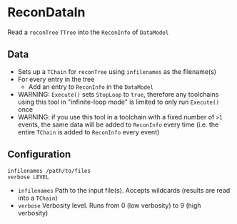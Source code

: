 # ReconDataIn

Read a `reconTree` `TTree` into the `ReconInfo` of `DataModel`

## Data

* Sets up a `TChain` for `reconTree` using `infilenames` as the filename(s)
* For every entry in the tree
  * Add an entry to `ReconInfo` in the `DataModel`
* WARNING: `Execute()` sets `StopLoop` to `true`,  therefore any toolchains using this tool in "infinite-loop mode" is limited to only run `Execute()` once
* WARNING: if you use this tool in a toolchain with a fixed number of `>1` events, the same data will be added to `ReconInfo` every time (i.e. the entire `TChain` is added to `ReconInfo` every event)

## Configuration

```
infilenames /path/to/files
verbose LEVEL
```
* `infilenames` Path to the input file(s). Accepts wildcards (results are read into a `TChain`)
* `verbose` Verbosity level. Runs from 0 (low verbosity) to 9 (high verbosity)